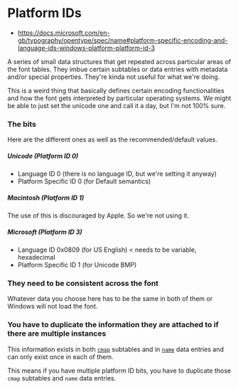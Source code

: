 # Platform IDs

- https://docs.microsoft.com/en-gb/typography/opentype/spec/name#platform-specific-encoding-and-language-ids-windows-platform-platform-id-3

A series of small data structures that get repeated across particular areas of the font tables. They imbue certain subtables or data entries with metadata and/or special properties. They're kinda not useful for what we're doing.

This is a weird thing that basically defines certain encoding functionalities and how the font gets interpreted by particular operating systems. We might be able to just set the unicode one and call it a day, but I'm not 100% sure.

### The bits

Here are the different ones as well as the recommended/default values.

##### Unicode (Platform ID 0)
- Language ID 0 (there is no language ID, but we're setting it anyway)
- Platform Specific ID 0 (for Default semantics)


##### Macintosh (Platform ID 1)
The use of this is discouraged by Apple. So we're not using it.

##### Microsoft (Platform ID 3)
- Language ID 0x0809 (for US English) < needs to be variable, hexadecimal
- Platform Specific ID 1 (for Unicode BMP)

### They need to be consistent across the font

Whatever data you choose here has to be the same in both of them or Windows will not load the font.

### You have to duplicate the information they are attached to if there are multiple instances

This information exists in both [`cmap`](../tables/cmap.md) subtables and in [`name`](../tables/cmap.md) data entries and can only exist once in each of them.

This means if you have multiple platform ID bits, you have to duplicate those `cmap` subtables and `name` data entries.